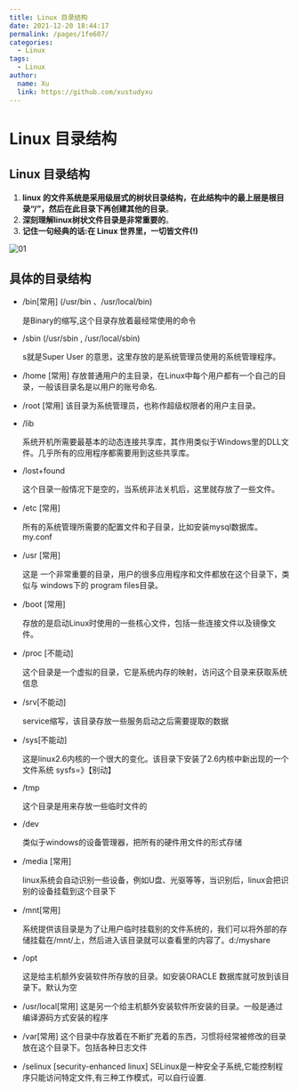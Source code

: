 ```yaml
---
title: Linux 目录结构
date: 2021-12-20 18:44:17
permalink: /pages/1fe607/
categories: 
  - Linux
tags: 
  - Linux
author: 
  name: Xu
  link: https://github.com/xustudyxu
---
```

# Linux 目录结构

## Linux 目录结构

1. **linux 的文件系统是采用级层式的树状目录结构，在此结构中的最上层是根目录“/”，然后在此目录下再创建其他的目录**。
2. **深刻理解linux树状文件目录是非常重要的**。
3. **记住一句经典的话:在 Linux 世界里，一切皆文件(!)**

![01](https://cdn.staticaly.com/gh/xustudyxu/image-hosting@master/studynotes/Linux/images/2/01.png)

## 具体的目录结构

+ /bin[常用] (/usr/bin 、/usr/local/bin)

  是Binary的缩写,这个目录存放着最经常使用的命令

+ /sbin  (/usr/sbin , /usr/local/sbin)

  s就是Super User 的意思，这里存放的是系统管理员使用的系统管理程序。

+ /home [常用]
  存放普通用户的主目录，在Linux中每个用户都有一个自己的目录，一般该目录名是以用户的账号命名.

+ /root [常用]
  该目录为系统管理员，也称作超级权限者的用户主目录。

+ /lib 

  系统开机所需要最基本的动态连接共享库，其作用类似于Windows里的DLL文件。几乎所有的应用程序都需要用到这些共享库。

+ /lost+found 

  这个目录一般情况下是空的，当系统非法关机后，这里就存放了一些文件。

+ /etc  [常用]

  所有的系统管理所需要的配置文件和子目录，比如安装mysql数据库。my.conf

+ /usr [常用]

  这是 一个非常重要的目录，用户的很多应用程序和文件都放在这个目录下，类似与 windows下的 program files目录。

+ /boot [常用]

  存放的是启动Linux时使用的一些核心文件，包括一些连接文件以及镜像文件。

+ /proc [不能动]

  这个目录是一个虚拟的目录，它是系统内存的映射，访问这个目录来获取系统信息

+ /srv[不能动]

  service缩写，该目录存放一些服务启动之后需要提取的数据

+ /sys[不能动]

  这是linux2.6内核的一个很大的变化。该目录下安装了2.6内核中新出现的一个文件系统 sysfs=》【别动】

+ /tmp

  这个目录是用来存放一些临时文件的

+ /dev

  类似于windows的设备管理器，把所有的硬件用文件的形式存储

+ /media [常用] 

  linux系统会自动识别一些设备，例如U盘、光驱等等，当识别后，linux会把识别的设备挂载到这个目录下

+ /mnt[常用] 

  系统提供该目录是为了让用户临时挂载别的文件系统的，我们可以将外部的存储挂载在/mnt/上，然后进入该目录就可以查看里的内容了。d:/myshare

+ /opt

  这是给主机额外安装软件所存放的目录。如安装ORACLE 数据库就可放到该目录下。默认为空

+ /usr/local[常用]
  这是另一个给主机额外安装软件所安装的目录。一般是通过编译源码方式安装的程序

+ /var[常用]
  这个目录中存放着在不断扩充着的东西，习惯将经常被修改的目录放在这个目录下。包括各种日志文件

+ /selinux [security-enhanced linux]
  SELinux是一种安全子系统,它能控制程序只能访问特定文件,有三种工作模式，可以自行设置.

